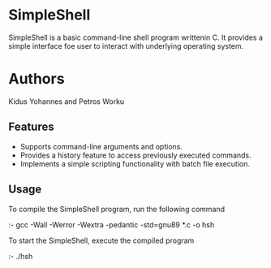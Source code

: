 # SimpleShell

SimpleShell is a basic command-line shell program writtenin C. It provides a simple interface foe user to interact with underlying operating system.

# Authors

Kidus Yohannes and
Petros Worku

## Features 

- Supports command-line arguments and options.
- Provides a history feature to access previously executed commands.
- Implements a simple scripting functionality with batch file execution.

## Usage

To compile the SimpleShell program, run the following command

:- gcc -Wall -Werror -Wextra -pedantic -std=gnu89 *.c -o hsh

To start the SimpleShell, execute the compiled program

:- ./hsh

